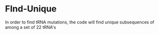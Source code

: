 # FInd-Unique
In order to find tRNA mutations, the code will find unique subsequences of among a set of 22 tRNA's 
